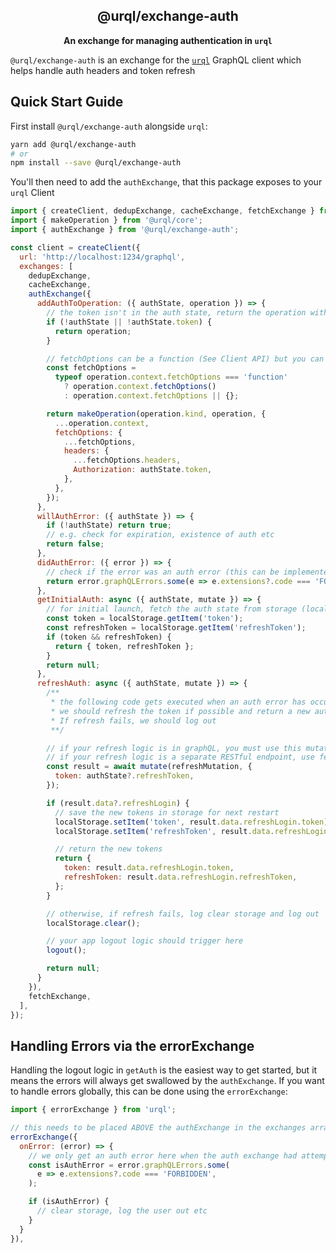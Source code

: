 <h2 align="center">@urql/exchange-auth</h2>

<p align="center"><strong>An exchange for managing authentication in <code>urql</code></strong></p>

`@urql/exchange-auth` is an exchange for the [`urql`](https://github.com/urql-graphql/urql) GraphQL client which helps handle auth headers and token refresh

## Quick Start Guide

First install `@urql/exchange-auth` alongside `urql`:

```sh
yarn add @urql/exchange-auth
# or
npm install --save @urql/exchange-auth
```

You'll then need to add the `authExchange`, that this package exposes to your `urql` Client

```js
import { createClient, dedupExchange, cacheExchange, fetchExchange } from 'urql';
import { makeOperation } from '@urql/core';
import { authExchange } from '@urql/exchange-auth';

const client = createClient({
  url: 'http://localhost:1234/graphql',
  exchanges: [
    dedupExchange,
    cacheExchange,
    authExchange({
      addAuthToOperation: ({ authState, operation }) => {
        // the token isn't in the auth state, return the operation without changes
        if (!authState || !authState.token) {
          return operation;
        }

        // fetchOptions can be a function (See Client API) but you can simplify this based on usage
        const fetchOptions =
          typeof operation.context.fetchOptions === 'function'
            ? operation.context.fetchOptions()
            : operation.context.fetchOptions || {};

        return makeOperation(operation.kind, operation, {
          ...operation.context,
          fetchOptions: {
            ...fetchOptions,
            headers: {
              ...fetchOptions.headers,
              Authorization: authState.token,
            },
          },
        });
      },
      willAuthError: ({ authState }) => {
        if (!authState) return true;
        // e.g. check for expiration, existence of auth etc
        return false;
      },
      didAuthError: ({ error }) => {
        // check if the error was an auth error (this can be implemented in various ways, e.g. 401 or a special error code)
        return error.graphQLErrors.some(e => e.extensions?.code === 'FORBIDDEN');
      },
      getInitialAuth: async ({ authState, mutate }) => {
        // for initial launch, fetch the auth state from storage (local storage, async storage etc)
        const token = localStorage.getItem('token');
        const refreshToken = localStorage.getItem('refreshToken');
        if (token && refreshToken) {
          return { token, refreshToken };
        }
        return null;
      },
      refreshAuth: async ({ authState, mutate }) => {
        /**
         * the following code gets executed when an auth error has occurred
         * we should refresh the token if possible and return a new auth state
         * If refresh fails, we should log out
         **/

        // if your refresh logic is in graphQL, you must use this mutate function to call it
        // if your refresh logic is a separate RESTful endpoint, use fetch or similar
        const result = await mutate(refreshMutation, {
          token: authState?.refreshToken,
        });

        if (result.data?.refreshLogin) {
          // save the new tokens in storage for next restart
          localStorage.setItem('token', result.data.refreshLogin.token);
          localStorage.setItem('refreshToken', result.data.refreshLogin.refreshToken);

          // return the new tokens
          return {
            token: result.data.refreshLogin.token,
            refreshToken: result.data.refreshLogin.refreshToken,
          };
        }

        // otherwise, if refresh fails, log clear storage and log out
        localStorage.clear();

        // your app logout logic should trigger here
        logout();

        return null;
      }
    }),
    fetchExchange,
  ],
});
```

## Handling Errors via the errorExchange

Handling the logout logic in `getAuth` is the easiest way to get started, but it means the errors will always get swallowed by the `authExchange`.
If you want to handle errors globally, this can be done using the `errorExchange`:

```js
import { errorExchange } from 'urql';

// this needs to be placed ABOVE the authExchange in the exchanges array, otherwise the auth error will show up hear before the auth exchange has had the chance to handle it
errorExchange({
  onError: (error) => {
    // we only get an auth error here when the auth exchange had attempted to refresh auth and getting an auth error again for the second time
    const isAuthError = error.graphQLErrors.some(
      e => e.extensions?.code === 'FORBIDDEN',
    );

    if (isAuthError) {
      // clear storage, log the user out etc
    }
  }
}),
```

